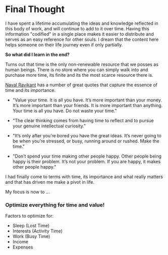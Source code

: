 # Final Thought

I have spent a lifetime accumulating the ideas and knowledge reflected in this body of work, and will continue to add to it over time.  Having this information "codified" in a single place makes it easier to distribute and serves as an easy reference for other souls.  I dream that the content here helps someone on their life journey even if only partially.

<b>So what did I learn in the end?</b>

Turns out that time is the only non-renewable resource that we posses as human beings.  There is no store where you can simply walk into and purchase more time, its finite and its the most scarce resource there is.

[Naval Ravikant](https://twitter.com/naval) has a number of great quotes that capture the essence of time and its importance.

- "Value your time. It is all you have. It’s more important than your money. It’s more important than your friends. It is more important than anything. Your time is all you have. Do not waste your time."

- "The clear thinking comes from having time to reflect and to pursue your genuine intellectual curiosity."

- "It’s only after you’re bored you have the great ideas. It’s never going to be when you’re stressed, or busy, running around or rushed. Make the time."

- "Don’t spend your time making other people happy. Other people being happy is their problem. It’s not your problem. If you are happy, it makes other people happy."

I had finally come to terms with time, its importance and what really matters and that has driven me make a pivot in life.  

My focus is now to ...

### Optimize everything for time and value!




Factors to optimize for:

- Sleep (Lost Time)
- Interests (Activity Time)
- Work (Busy Time)
- Income
- Expenses
